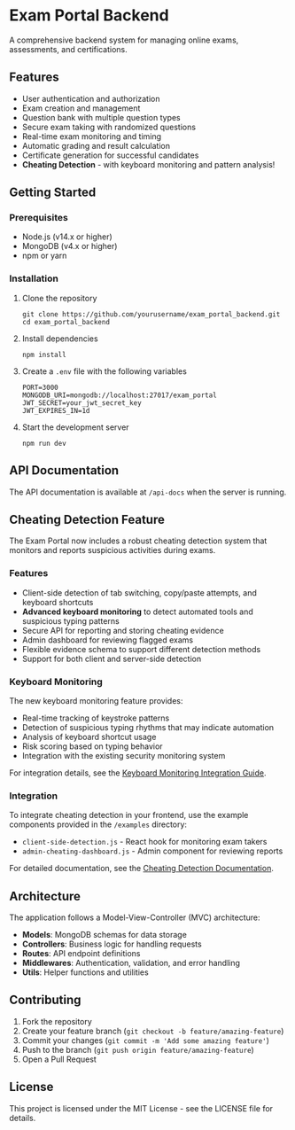# Exam Portal Backend

A comprehensive backend system for managing online exams, assessments, and certifications.

## Features

- User authentication and authorization
- Exam creation and management
- Question bank with multiple question types
- Secure exam taking with randomized questions
- Real-time exam monitoring and timing
- Automatic grading and result calculation
- Certificate generation for successful candidates
- **Cheating Detection** - with keyboard monitoring and pattern analysis!

## Getting Started

### Prerequisites

- Node.js (v14.x or higher)
- MongoDB (v4.x or higher)
- npm or yarn

### Installation

1. Clone the repository
   ```
   git clone https://github.com/yourusername/exam_portal_backend.git
   cd exam_portal_backend
   ```

2. Install dependencies
   ```
   npm install
   ```

3. Create a `.env` file with the following variables
   ```
   PORT=3000
   MONGODB_URI=mongodb://localhost:27017/exam_portal
   JWT_SECRET=your_jwt_secret_key
   JWT_EXPIRES_IN=1d
   ```

4. Start the development server
   ```
   npm run dev
   ```

## API Documentation

The API documentation is available at `/api-docs` when the server is running.

## Cheating Detection Feature

The Exam Portal now includes a robust cheating detection system that monitors and reports suspicious activities during exams.

### Features

- Client-side detection of tab switching, copy/paste attempts, and keyboard shortcuts
- **Advanced keyboard monitoring** to detect automated tools and suspicious typing patterns
- Secure API for reporting and storing cheating evidence
- Admin dashboard for reviewing flagged exams
- Flexible evidence schema to support different detection methods
- Support for both client and server-side detection

### Keyboard Monitoring

The new keyboard monitoring feature provides:

- Real-time tracking of keystroke patterns
- Detection of suspicious typing rhythms that may indicate automation
- Analysis of keyboard shortcut usage
- Risk scoring based on typing behavior
- Integration with the existing security monitoring system

For integration details, see the [Keyboard Monitoring Integration Guide](docs/KEYBOARD_MONITORING_INTEGRATION.md).

### Integration

To integrate cheating detection in your frontend, use the example components provided in the `/examples` directory:

- `client-side-detection.js` - React hook for monitoring exam takers
- `admin-cheating-dashboard.js` - Admin component for reviewing reports

For detailed documentation, see the [Cheating Detection Documentation](docs/cheating-detection.md).

## Architecture

The application follows a Model-View-Controller (MVC) architecture:

- **Models**: MongoDB schemas for data storage
- **Controllers**: Business logic for handling requests
- **Routes**: API endpoint definitions
- **Middlewares**: Authentication, validation, and error handling
- **Utils**: Helper functions and utilities

## Contributing

1. Fork the repository
2. Create your feature branch (`git checkout -b feature/amazing-feature`)
3. Commit your changes (`git commit -m 'Add some amazing feature'`)
4. Push to the branch (`git push origin feature/amazing-feature`)
5. Open a Pull Request

## License

This project is licensed under the MIT License - see the LICENSE file for details.
